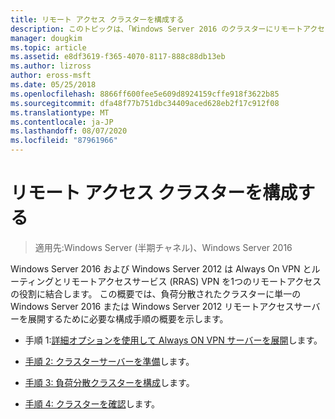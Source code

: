```yaml
---
title: リモート アクセス クラスターを構成する
description: このトピックは、「Windows Server 2016 のクラスターにリモートアクセスを展開する」の一部です。
manager: dougkim
ms.topic: article
ms.assetid: e8df3619-f365-4070-8117-888c88db13eb
ms.author: lizross
author: eross-msft
ms.date: 05/25/2018
ms.openlocfilehash: 8866ff600fee5e609d8924159cffe918f3622b85
ms.sourcegitcommit: dfa48f77b751dbc34409aced628eb2f17c912f08
ms.translationtype: MT
ms.contentlocale: ja-JP
ms.lasthandoff: 08/07/2020
ms.locfileid: "87961966"
---
```

# <a name="configure-a-remote-access-cluster"></a>リモート アクセス クラスターを構成する

>適用先:Windows Server (半期チャネル)、Windows Server 2016

 Windows Server 2016 および Windows Server 2012 は Always On VPN とルーティングとリモートアクセスサービス (RRAS) VPN を1つのリモートアクセスの役割に結合します。 この概要では、負荷分散されたクラスターに単一の Windows Server 2016 または Windows Server 2012 リモートアクセスサーバーを展開するために必要な構成手順の概要を示します。

-  手順 1:[詳細オプションを使用して Always ON VPN サーバーを展開](../../../vpn/always-on-vpn/deploy/always-on-vpn-adv-options.md)します。

-   [手順 2: クラスターサーバーを準備](Step-2-Prepare-Cluster-Servers.md)します。

-   [手順 3: 負荷分散クラスターを構成](Step-3-Configure-a-Load-Balanced-Cluster.md)します。

-   [手順 4: クラスターを確認](Step-4-Verify-the-Cluster.md)します。



